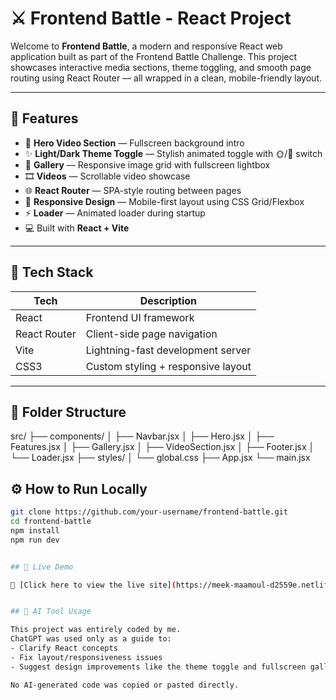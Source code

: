 # ⚔️ Frontend Battle - React Project

Welcome to **Frontend Battle**, a modern and responsive React web application built as part of the Frontend Battle Challenge. This project showcases interactive media sections, theme toggling, and smooth page routing using React Router — all wrapped in a clean, mobile-friendly layout.

---

## 📂 Features

- 🎥 **Hero Video Section** — Fullscreen background intro
- ✨ **Light/Dark Theme Toggle** — Stylish animated toggle with 🌞/🌙 switch
- 📸 **Gallery** — Responsive image grid with fullscreen lightbox
- 🎞 **Videos** — Scrollable video showcase
- 🌐 **React Router** — SPA-style routing between pages
- 📱 **Responsive Design** — Mobile-first layout using CSS Grid/Flexbox
- ⚡ **Loader** — Animated loader during startup
- 💻 Built with **React + Vite**

---

## 🧱 Tech Stack

| Tech         | Description                        |
|--------------|------------------------------------|
| React        | Frontend UI framework              |
| React Router | Client-side page navigation        |
| Vite         | Lightning-fast development server  |
| CSS3         | Custom styling + responsive layout |

---

## 📁 Folder Structure

src/
├── components/
│ ├── Navbar.jsx
│ ├── Hero.jsx
│ ├── Features.jsx
│ ├── Gallery.jsx
│ ├── VideoSection.jsx
│ ├── Footer.jsx
│ └── Loader.jsx
├── styles/
│ └── global.css
├── App.jsx
└── main.jsx


## ⚙️ How to Run Locally

```bash
git clone https://github.com/your-username/frontend-battle.git
cd frontend-battle
npm install
npm run dev


## 🚀 Live Demo

🔗 [Click here to view the live site](https://meek-maamoul-d2559e.netlify.app/)


## 🤖 AI Tool Usage

This project was entirely coded by me.  
ChatGPT was used only as a guide to:
- Clarify React concepts
- Fix layout/responsiveness issues
- Suggest design improvements like the theme toggle and fullscreen gallery

No AI-generated code was copied or pasted directly.
